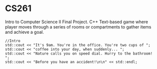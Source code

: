 # CS261
Intro to Computer Science II Final Project. C++ Text-based game where player moves through a series of rooms or compartments to gather items and achieve a goal.

    //Intro
    std::cout << "It's 9am. You're in the office. You're two cups of ";
    std::cout << "coffee into your day, when suddenly... ";
    std::cout << "Nature calls you on speed dial. Hurry to the bathroom! ";
    std::cout << "Before you have an accident!\n\n" << std::endl;
